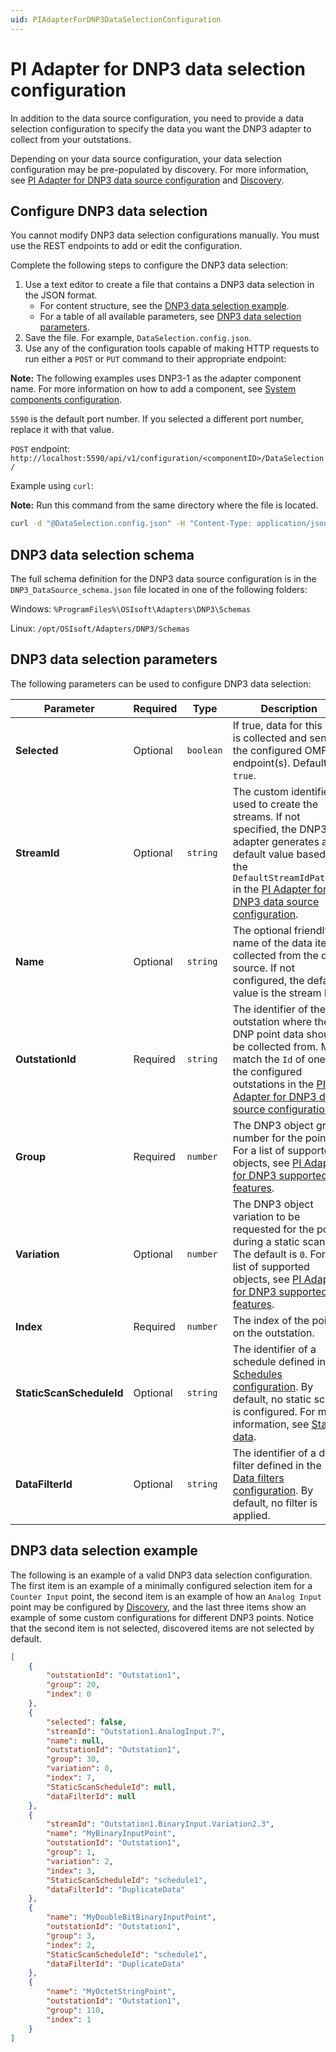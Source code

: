 ```yaml
---
uid: PIAdapterForDNP3DataSelectionConfiguration
---
```


# PI Adapter for DNP3 data selection configuration

In addition to the data source configuration, you need to provide a data selection configuration to specify the data you want the DNP3 adapter to collect from your outstations.

Depending on your data source configuration, your data selection configuration may be pre-populated by discovery. For more information, see [PI Adapter for DNP3 data source configuration](xref:PIAdapterForDNP3DataSourceConfiguration) and [Discovery](xref:PIAdapterForDNP3PrinciplesOfOperation#discovery).

## Configure DNP3 data selection

You cannot modify DNP3 data selection configurations manually. You must use the REST endpoints to add or edit the configuration.

Complete the following steps to configure the DNP3 data selection:

1. Use a text editor to create a file that contains a DNP3 data selection in the JSON format.
    - For content structure, see the [DNP3 data selection example](#dnp3-data-selection-example).
    - For a table of all available parameters, see [DNP3 data selection parameters](#dnp3-data-selection-parameters).
1. Save the file. For example, `DataSelection.config.json`.
1. Use any of the configuration tools capable of making HTTP requests to run either a `POST` or `PUT` command to their appropriate endpoint:

**Note:** The following examples uses DNP3-1 as the adapter component name. For more information on how to add a component, see [System components configuration](xref:SystemComponentsConfiguration).

`5590` is the default port number. If you selected a different port number, replace it with that value.

`POST` endpoint: `http://localhost:5590/api/v1/configuration/<componentID>/DataSelection/`

Example using `curl`:

**Note:** Run this command from the same directory where the file is located.

```bash
curl -d "@DataSelection.config.json" -H "Content-Type: application/json" -X POST "http://localhost:5590/api/v1/configuration/DNP3-1/DataSelection"
```

## DNP3 data selection schema

The full schema definition for the DNP3 data source configuration is in the `DNP3_DataSource_schema.json` file located in one of the following folders:

Windows: `%ProgramFiles%\OSIsoft\Adapters\DNP3\Schemas`

Linux: `/opt/OSIsoft/Adapters/DNP3/Schemas`

## DNP3 data selection parameters

The following parameters can be used to configure DNP3 data selection:

| Parameter | Required | Type | Description |
| --------- | -------- | ---- | ----------- |
| **Selected** | Optional | `boolean` | If true, data for this item is collected and sent to the configured OMF endpoint(s). Default is `true`. |
| **StreamId** | Optional | `string` | The custom identifier used to create the streams. If not specified, the DNP3 adapter generates a default value based on the `DefaultStreamIdPattern` in the [PI Adapter for DNP3 data source configuration](xref:PIAdapterForDNP3DataSourceConfiguration). |
| **Name** | Optional | `string` | The optional friendly name of the data item collected from the data source. If not configured, the default value is the stream ID. |
| **OutstationId** | Required | `string` | The identifier of the outstation where the DNP point data should be collected from. Must match the `Id` of one of the configured outstations in the [PI Adapter for DNP3 data source configuration](xref:PIAdapterForDNP3DataSourceConfiguration). |
| **Group** | Required | `number` | The DNP3 object group number for the point. For a list of supported objects, see [PI Adapter for DNP3 supported features](xref:PIAdapterForDNP3SupportedFeatures).  |
| **Variation** | Optional | `number` | The DNP3 object variation to be requested for the point during a static scan. The default is `0`. For a list of supported objects, see [PI Adapter for DNP3 supported features](xref:PIAdapterForDNP3SupportedFeatures). |
| **Index** | Required | `number` | The index of the point on the outstation.
| **StaticScanScheduleId** | Optional | `string` | The identifier of a schedule defined in the [Schedules configuration](xref:SchedulesConfiguration). By default, no static scan is configured. For more information, see [Static data](xref:PIAdapterForDNP3PrinciplesOfOperation#static-data). |
| **DataFilterId** | Optional | `string` | The identifier of a data filter defined in the [Data filters configuration](xref:DataFiltersConfiguration). By default, no filter is applied. |

## DNP3 data selection example

The following is an example of a valid DNP3 data selection configuration. The first item is an example of a minimally configured selection item for a `Counter Input` point, the second item is an example of how an `Analog Input` point may be configured by [Discovery](xref:PIAdapterForDNP3PrinciplesOfOperation#discovery), and the last three items show an example of some custom configurations for different DNP3 points. Notice that the second item is not selected, discovered items are not selected by default.

```json
[
    {
        "outstationId": "Outstation1",
        "group": 20,
        "index": 0
    },
    {
        "selected": false,
        "streamId": "Outstation1.AnalogInput.7",
        "name": null,
        "outstationId": "Outstation1",
        "group": 30,
        "variation": 0,
        "index": 7,
        "StaticScanScheduleId": null,
        "dataFilterId": null
    },
    {
        "streamId": "Outstation1.BinaryInput.Variation2.3",
        "name": "MyBinaryInputPoint",
        "outstationId": "Outstation1",
        "group": 1,
        "variation": 2,
        "index": 3,
        "StaticScanScheduleId": "schedule1",
        "dataFilterId": "DuplicateData"
    },
    {
        "name": "MyDoubleBitBinaryInputPoint",
        "outstationId": "Outstation1",
        "group": 3,
        "index": 2,
        "StaticScanScheduleId": "schedule1",
        "dataFilterId": "DuplicateData"
    },
    {
        "name": "MyOctetStringPoint",
        "outstationId": "Outstation1",
        "group": 110,
        "index": 1
    }
]
```
